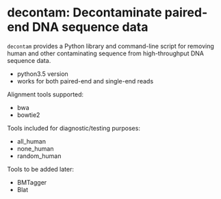 # decontam: Decontaminate paired-end DNA sequence data

`decontam` provides a Python library and command-line script for
removing human and other contaminating sequence from high-throughput
DNA sequence data.

* python3.5 version
* works for both paired-end and single-end reads

Alignment tools supported:

* bwa
* bowtie2

Tools included for diagnostic/testing purposes:

* all_human
* none_human
* random_human

Tools to be added later:

* BMTagger
* Blat
